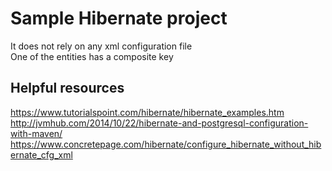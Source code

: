 # Sample Hibernate project  

It does not rely on any xml configuration file    
One of the entities has a composite key  

## Helpful resources  

https://www.tutorialspoint.com/hibernate/hibernate_examples.htm
http://jvmhub.com/2014/10/22/hibernate-and-postgresql-configuration-with-maven/
https://www.concretepage.com/hibernate/configure_hibernate_without_hibernate_cfg_xml
